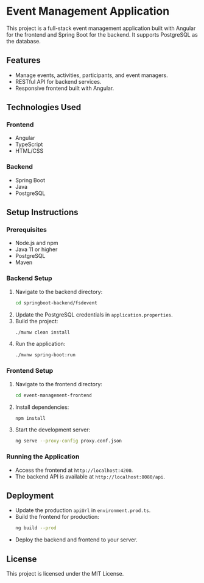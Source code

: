 # Event Management Application

This project is a full-stack event management application built with Angular for the frontend and Spring Boot for the backend. It supports PostgreSQL as the database.

## Features
- Manage events, activities, participants, and event managers.
- RESTful API for backend services.
- Responsive frontend built with Angular.

## Technologies Used
### Frontend
- Angular
- TypeScript
- HTML/CSS

### Backend
- Spring Boot
- Java
- PostgreSQL

## Setup Instructions

### Prerequisites
- Node.js and npm
- Java 11 or higher
- PostgreSQL
- Maven

### Backend Setup
1. Navigate to the backend directory:
   ```bash
   cd springboot-backend/fsdevent
   ```
2. Update the PostgreSQL credentials in `application.properties`.
3. Build the project:
   ```bash
   ./mvnw clean install
   ```
4. Run the application:
   ```bash
   ./mvnw spring-boot:run
   ```

### Frontend Setup
1. Navigate to the frontend directory:
   ```bash
   cd event-management-frontend
   ```
2. Install dependencies:
   ```bash
   npm install
   ```
3. Start the development server:
   ```bash
   ng serve --proxy-config proxy.conf.json
   ```

### Running the Application
- Access the frontend at `http://localhost:4200`.
- The backend API is available at `http://localhost:8080/api`.

## Deployment
- Update the production `apiUrl` in `environment.prod.ts`.
- Build the frontend for production:
  ```bash
  ng build --prod
  ```
- Deploy the backend and frontend to your server.

## License
This project is licensed under the MIT License.